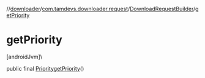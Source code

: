 //[downloader](../../../index.md)/[com.tamdevs.downloader.request](../index.md)/[DownloadRequestBuilder](index.md)/[getPriority](get-priority.md)

# getPriority

[androidJvm]\

public final [Priority](../../com.tamdevs.downloader/-priority/index.md)[getPriority](get-priority.md)()
